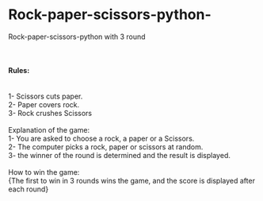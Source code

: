 # Rock-paper-scissors-python-
Rock-paper-scissors-python  with 3 round

<br>
<h4>  Rules: </h4> <br>
 1- Scissors cuts paper. <br>
 2- Paper covers rock.  <br>
 3- Rock crushes Scissors <br>
<br>
  Explanation of the game: <br>
 1- You are asked to choose a rock, a paper or a Scissors. <br>
 2- The computer picks a rock, paper or scissors at random. <br>
 3- the winner of the round is determined and the result is displayed. <br>
<br>
  How to win the game: <br>
  {The first to win in 3 rounds wins the game, and the score is displayed after each round} <br>
